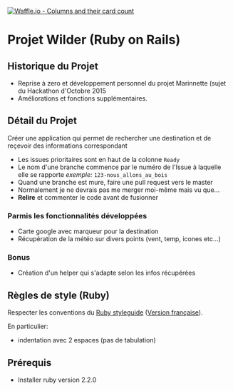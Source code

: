 [![Waffle.io - Columns and their card count](https://badge.waffle.io/riquet28/Marinette.svg?columns=all)](https://waffle.io/riquet28/Marinette)

# Projet Wilder (Ruby on Rails)

## Historique du Projet

* Reprise à zero et développement personnel du projet Marinnette (sujet du Hackathon d'Octobre 2015
* Améliorations et fonctions supplémentaires.

## Détail du Projet

Créer une application qui permet de rechercher une destination et de reçevoir des informations correspondant 
* Les issues prioritaires sont en haut de la colonne `Ready`
* Le nom d'une branche commence par le numéro de l'Issue à laquelle elle se rapporte
  *exemple:* `123-nous_allons_au_bois`
* Quand une branche est mure, faire une pull request vers le master
* Normalement je ne devrais pas me merger moi-même mais vu que...
* **Relire** et commenter le code avant de fusionner

### Parmis les fonctionnalités développées

* Carte google avec marqueur pour la destination
* Récupération de la météo sur divers points (vent, temp, icones etc...)

### Bonus

* Création d'un helper qui s'adapte selon les infos récupérées

## Règles de style (Ruby)

Respecter les conventions du [Ruby styleguide](https://github.com/bbatsov/ruby-style-guide#prelude)
([Version
française](https://github.com/gauthier-delacroix/ruby-style-guide/blob/master/README-frFR.md)).

En particulier:
* indentation avec 2 espaces (pas de tabulation)

## Prérequis

* Installer ruby version 2.2.0


